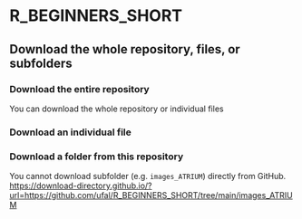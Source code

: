 # R_BEGINNERS_SHORT


## Download the whole repository, files, or subfolders

### Download the entire repository
You can download the whole repository or individual files 

### Download an individual file 


### Download a folder from this repository
You cannot download subfolder (e.g. `images_ATRIUM`) directly from GitHub. 
https://download-directory.github.io/?url=https://github.com/ufal/R_BEGINNERS_SHORT/tree/main/images_ATRIUM

